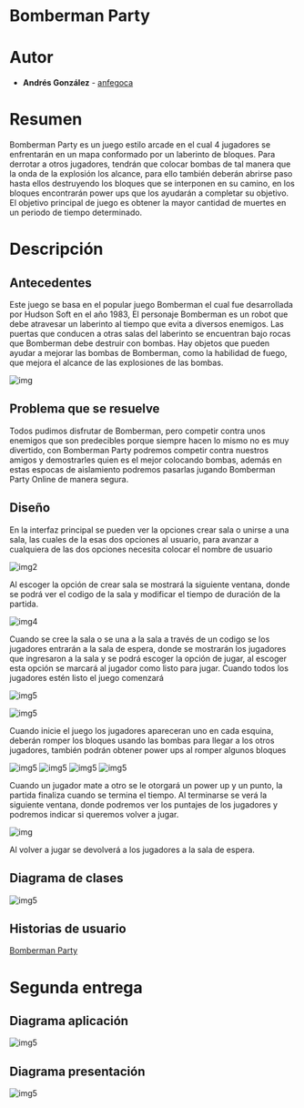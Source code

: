 # Bomberman Party
# Autor
* **Andrés González** - [anfegoca](https://github.com/anfegoca)
# Resumen
Bomberman Party es un juego estilo arcade en el cual 4 jugadores se enfrentarán en un mapa conformado por un laberinto de bloques. Para derrotar a otros jugadores, tendrán que colocar bombas de tal manera que la onda de la explosión los alcance, para ello también deberán abrirse paso hasta ellos destruyendo los bloques que se interponen en su camino, en los bloques encontrarán power ups que los ayudarán a completar su objetivo. El objetivo principal de juego es obtener la mayor cantidad de muertes en un periodo de tiempo determinado.
# Descripción
## Antecedentes
Este juego se basa en el popular juego Bomberman el cual fue desarrollada por Hudson Soft en el año 1983, El personaje Bomberman es un robot que debe atravesar un laberinto al tiempo que evita a diversos enemigos. Las puertas que conducen a otras salas del laberinto se encuentran bajo rocas que Bomberman debe destruir con bombas. Hay objetos que pueden ayudar a mejorar las bombas de Bomberman, como la habilidad de fuego, que mejora el alcance de las explosiones de las bombas.

![img](https://github.com/anfegoca/ARSW-Bomberman-Party/blob/master/resources/e30a8ddee463e7d6e24e07b3b27e2c31.gif)

## Problema que se resuelve
Todos pudimos disfrutar de Bomberman, pero competir contra unos enemigos que son predecibles porque siempre hacen lo mismo no es muy divertido, con Bomberman Party podremos competir contra nuestros amigos y demostrarles quien es el mejor colocando bombas, además en estas espocas de aislamiento podremos pasarlas jugando Bomberman Party Online de manera segura.
## Diseño
En la interfaz principal se pueden ver la opciones crear sala o unirse a una sala, las cuales de la esas dos opciones al usuario, para avanzar a cualquiera de las dos opciones necesita colocar el nombre de usuario

![img2](https://github.com/anfegoca/ARSW-Bomberman-Party/blob/master/resources/1.png)

Al escoger la opción de crear sala se mostrará la siguiente ventana, donde se podrá ver el codigo de la sala y modificar el tiempo de duración de la partida.

![img4](https://github.com/anfegoca/ARSW-Bomberman-Party/blob/master/resources/10.png)

Cuando se cree la sala o se una a la sala a través de un codigo se los jugadores entrarán a la sala de espera, donde se mostrarán los jugadores que ingresaron a la sala y se podrá escoger la opción de jugar, al escoger esta opción se marcará al jugador como listo para jugar.
Cuando todos los jugadores estén listo el juego comenzará

![img5](https://github.com/anfegoca/ARSW-Bomberman-Party/blob/master/resources/2.png)

![img5](https://github.com/anfegoca/ARSW-Bomberman-Party/blob/master/resources/3.png)

Cuando inicie el juego los jugadores apareceran uno en cada esquina, deberán romper los bloques usando las bombas para llegar a los otros jugadores, también podrán obtener power ups al romper algunos bloques

![img5](https://github.com/anfegoca/ARSW-Bomberman-Party/blob/master/resources/4.png)
![img5](https://github.com/anfegoca/ARSW-Bomberman-Party/blob/master/resources/5.png)
![img5](https://github.com/anfegoca/ARSW-Bomberman-Party/blob/master/resources/6.png)
![img5](https://github.com/anfegoca/ARSW-Bomberman-Party/blob/master/resources/7.png)

Cuando un jugador mate a otro se le otorgará un power up y un punto, la partida finaliza cuando se termina el tiempo. Al terminarse se verá la siguiente ventana, donde podremos ver los puntajes de los jugadores y podremos indicar si queremos volver a jugar.

![img](https://github.com/anfegoca/ARSW-Bomberman-Party/blob/master/resources/8.png)

Al volver a jugar se devolverá a los jugadores a la sala de espera.
## Diagrama de clases

![img5](https://github.com/anfegoca/ARSW-Bomberman-Party/blob/master/resources/11.png)

## Historias de usuario

[Bomberman Party](https://tree.taiga.io/project/anfegoca-bomberman-party/backlog)

# Segunda entrega
## Diagrama aplicación
![img5](https://github.com/anfegoca/ARSW-Bomberman-Party/blob/master/resources/diagrama%20aplicacion.png)
## Diagrama presentación
![img5](https://github.com/anfegoca/ARSW-Bomberman-Party/blob/master/resources/diagrama%20presentaci%C3%B3n.png)
